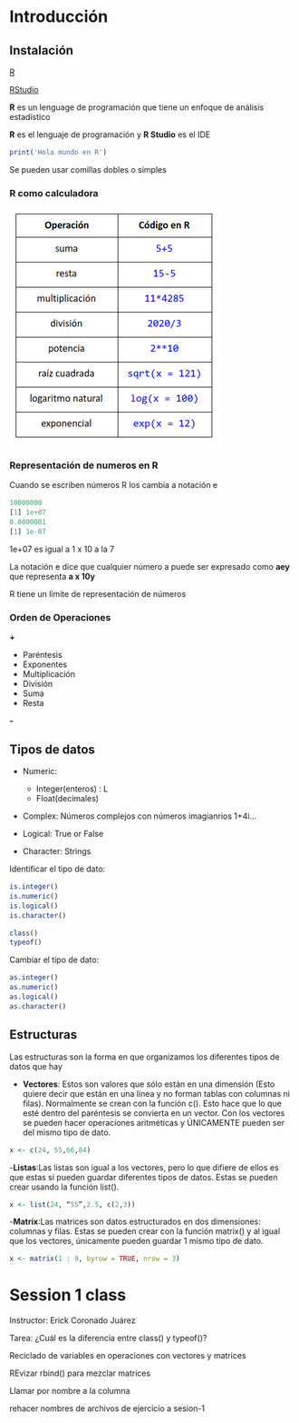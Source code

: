 # Introducción 

## Instalación

[R](https://cran.itam.mx/index.html)

[RStudio](https://rstudio.com/)


**R** es un lenguage de programación que tiene un enfoque de análisis estadístico

**R** es el lenguaje de programación y **R Studio** es el IDE

```r
print('Hola mundo en R')
```

Se pueden usar comillas dobles o simples

### R como calculadora

![1](./assets/1.png)

### Representación de numeros en R

Cuando se escriben números R los cambia a notación e

```r
10000000
[1] 1e+07
0.0000001
[1] 1e-07
```
1e+07 es igual a 1 x 10 a la 7

La notación e dice que cualquier número a puede ser expresado como **aey** que representa **a x 10y**

R tiene un límite de representación de números

### Orden de Operaciones

**+** 
  - Paréntesis
  - Exponentes
  - Multiplicación
  - División
  - Suma 
  - Resta

**-**

## Tipos de datos

- Numeric:
  - Integer(enteros) : L
  - Float(decimales)

- Complex: Números complejos con números imagianrios 1+4i...
- Logical: True or False
- Character: Strings


Identificar el tipo de dato:
```r
is.integer()
is.numeric()
is.logical()
is.character()
```

```r
class()
typeof()
```


Cambiar el tipo de dato:
```r
as.integer()
as.numeric()
as.logical()
as.character()
```

## Estructuras

Las estructuras son la forma en que organizamos los diferentes tipos de datos que hay

- **Vectores**: Estos son valores que sólo están en una dimensión (Esto quiere decir que están en una línea y no forman tablas con columnas ni filas). Normalmente se crean con la función c(). Esto hace que lo que esté dentro del paréntesis se convierta en un vector. Con los vectores se pueden hacer operaciones aritméticas y ÚNICAMENTE pueden ser del mismo tipo de dato.

```r
x <- c(24, 55,66,84)
```

-**Listas**:Las listas son igual a los vectores, pero lo que difiere de ellos es que estas sí pueden guardar diferentes tipos de datos. Estas se pueden crear usando la función list().

```r
x <- list(24, “55”,2.5, c(2,3))
```

-**Matrix**:Las matrices son datos estructurados en dos dimensiones: columnas y filas. Estas se pueden crear con la función matrix() y al igual que los vectores, únicamente pueden guardar 1 mismo tipo de dato.

```r
x <- matrix(1 : 9, byrow = TRUE, nrow = 3) 
```

# Session 1 class

Instructor: Erick Coronado Juárez

Tarea: ¿Cuál es la diferencia entre class() y typeof()?

Reciclado de variables en operaciones con vectores y matrices


REvizar rbind() para mezclar matrices


Llamar por nombre a la columna

rehacer nombres de archivos de ejercicio  a sesion-1